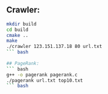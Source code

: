 ## Crawler:
``` bash
mkdir build
cd build
cmake ..
make
./crawler 123.151.137.18 80 url.txt
``` bash  
   
## PageRank:
``` bash
g++ -o pagerank pagerank.c
./pagerank url.txt top10.txt
``` bash
